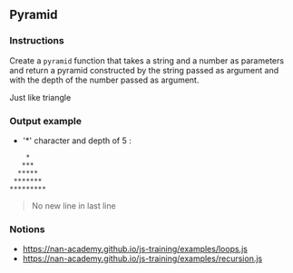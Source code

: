 ## Pyramid

### Instructions

Create a `pyramid` function that takes a string and a number as parameters
and return a pyramid constructed by the string passed as argument and with the depth
of the number passed as argument.

Just like triangle

### Output example

- '*' character and depth of 5 :

```
    *
   ***
  *****
 *******
*********
```
> No new line in last line

### Notions

- https://nan-academy.github.io/js-training/examples/loops.js
- https://nan-academy.github.io/js-training/examples/recursion.js
